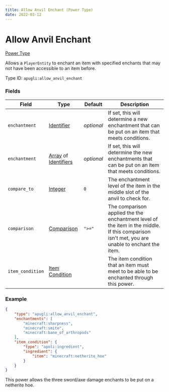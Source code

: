 ```yaml
---
title: Allow Anvil Enchant (Power Type)
date: 2022-03-12
---
```


# Allow Anvil Enchant

[Power Type](../power_types.md)

Allows a `PlayerEntity` to enchant an item with specified enchants that may not have been accessible to an item before.

Type ID: `apugli:allow_anvil_enchant`

### Fields
Field | Type | Default | Description
------|------|---------|------------
`enchantment` | [Identifier](https://origins.readthedocs.io/en/latest/types/data_types/identifier/) | *optional* | If set, this will determine a new enchantment that can be put on an item that meets conditions.
`enchantment` | [Array](https://origins.readthedocs.io/en/latest/types/data_types/array/) of [Identifiers](https://origins.readthedocs.io/en/latest/types/data_types/identifier/) | *optional* | If set, this will determine the new enchantments that can be put on an item that meets conditions.
`compare_to` | [Integer](https://origins.readthedocs.io/en/latest/types/data_types/integer/) | `0` | The enchantment level of the item in the middle slot of the anvil to check for.
`comparison` | [Comparison](https://origins.readthedocs.io/en/latest/types/data_types/comparison/)	| `">="` | The comparison applied the the enchantment level of the item in the middle. If this comparison isn't met, you are unable to enchant the item.
`item_condition` | [Item Condition](../item_condition_types.md) | | The item condition that an item must meet to be able to be enchanted through this power.

### Example
```json
{
    "type": "apugli:allow_anvil_enchant",
    "enchantments": [
        "minecraft:sharpness",
        "minecraft:smite",
        "minecraft:bane_of_arthropods"
    ],
    "item_condition": {
        "type": "apoli:ingredient",
        "ingredient": {
            "item": "minecraft:netherite_hoe"
        }
    }
}
```
This power allows the three sword/axe damage enchants to be put on a netherite hoe.